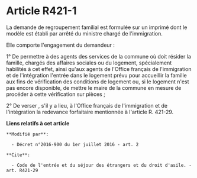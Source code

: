 # Article R421-1

La demande de regroupement familial est formulée sur un imprimé dont le modèle est établi par arrêté du ministre chargé de
l'immigration. 

Elle comporte l'engagement du demandeur : 

1° De permettre à des agents des services de la commune où doit résider la famille, chargés des affaires sociales ou du
logement, spécialement habilités à cet effet, ainsi qu'aux agents de l'Office français de l'immigration et de l'intégration
l'entrée dans le logement prévu pour accueillir la famille aux fins de vérification des conditions de logement ou, si le
logement n'est pas encore disponible, de mettre le maire de la commune en mesure de procéder à cette vérification sur
pièces ; 

2° De verser , s'il y a lieu, à l'Office français de l'immigration et de l'intégration la redevance forfaitaire mentionnée à
l'article R. 421-29.

**Liens relatifs à cet article**

	**Modifié par**:

	  - Décret n°2016-900 du 1er juillet 2016 - art. 2

	**Cite**:

	  - Code de l'entrée et du séjour des étrangers et du droit d'asile. - art. R421-29
